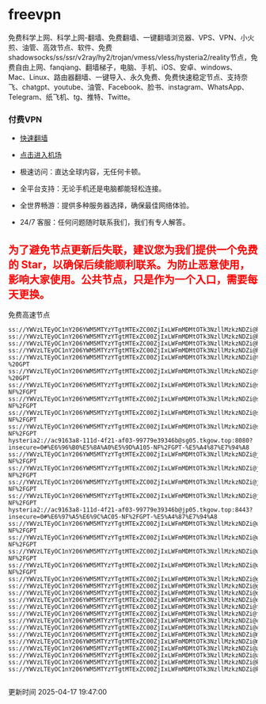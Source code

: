 # freevpn

免费科学上网、科学上网-翻墙、免费翻墙、一键翻墙浏览器、VPS、VPN、小火煎、油管、高效节点、软件、免费shadowsocks/ss/ssr/v2ray/hy2/trojan/vmess/vless/hysteria2/reality节点，免费自由上网、fanqiang、翻墙梯子，电脑、手机、iOS、安卓、windows、Mac、Linux、路由器翻墙、一键导入、永久免费、免费快速稳定节点、支持奈飞、chatgpt、youtube、油管、Facebook、脸书、instagram、WhatsApp、Telegram、纸飞机、tg、推特、Twitte。

### 付费VPN
* [快速翻墙](https://xgogo.sbs/#/register?code=wxADDy87) 

* [点击进入机场](https://xgogo.sbs/#/register?code=wxADDy87) 

* 极速访问：直达全球内容，无任何卡顿。

* 全平台支持：无论手机还是电脑都能轻松连接。

* 全世界畅游：提供多种服务器选择，确保最佳网络体验。

* 24/7 客服：任何问题随时联系我们，我们有专人解答。

## <font color="red">为了避免节点更新后失联，建议您为我们提供一个免费的 Star，以确保后续能顺利联系。为防止恶意使用，影响大家使用。公共节点，只是作为一个入口，需要每天更换。</font>

免费高速节点

```ss://YWVzLTEyOC1nY206YWM5MTYzYTgtMTExZC00ZjIxLWFmMDMtOTk3NzllMzkzNDZi@hk01.jgrtoioceaw.help:50384#%E9%A6%99%E6%B8%AF01
ss://YWVzLTEyOC1nY206YWM5MTYzYTgtMTExZC00ZjIxLWFmMDMtOTk3NzllMzkzNDZi@hk02.jigreliewolf.click:17889#%E9%A6%99%E6%B8%AF02
ss://YWVzLTEyOC1nY206YWM5MTYzYTgtMTExZC00ZjIxLWFmMDMtOTk3NzllMzkzNDZi@hk03.jigreliewolf.click:10838#%E9%A6%99%E6%B8%AF03
ss://YWVzLTEyOC1nY206YWM5MTYzYTgtMTExZC00ZjIxLWFmMDMtOTk3NzllMzkzNDZi@hk04.jgrtoioceaw.help:29956#%E9%A6%99%E6%B8%AF04
ss://YWVzLTEyOC1nY206YWM5MTYzYTgtMTExZC00ZjIxLWFmMDMtOTk3NzllMzkzNDZi@hk05.ijgelrkasd.click:41284#%E9%A6%99%E6%B8%AF05
ss://YWVzLTEyOC1nY206YWM5MTYzYTgtMTExZC00ZjIxLWFmMDMtOTk3NzllMzkzNDZi@tw01.jigreliewolf.click:30995#%E5%8F%B0%E6%B9%BE01%20-%20GPT
ss://YWVzLTEyOC1nY206YWM5MTYzYTgtMTExZC00ZjIxLWFmMDMtOTk3NzllMzkzNDZi@tw02.ijgelrkasd.click:22610#%E5%8F%B0%E6%B9%BE02%20-%20GPT
ss://YWVzLTEyOC1nY206YWM5MTYzYTgtMTExZC00ZjIxLWFmMDMtOTk3NzllMzkzNDZi@sg01.jgrtoioceaw.help:55559#%E6%96%B0%E5%8A%A0%E5%9D%A101%20-NF%2FGPT
ss://YWVzLTEyOC1nY206YWM5MTYzYTgtMTExZC00ZjIxLWFmMDMtOTk3NzllMzkzNDZi@sg02.jigreliewolf.click:40574#%E6%96%B0%E5%8A%A0%E5%9D%A102%20-NF%2FGPT
ss://YWVzLTEyOC1nY206YWM5MTYzYTgtMTExZC00ZjIxLWFmMDMtOTk3NzllMzkzNDZi@sg03.ijgelrkasd.click:23716#%E6%96%B0%E5%8A%A0%E5%9D%A103%20-NF%2FGPT
ss://YWVzLTEyOC1nY206YWM5MTYzYTgtMTExZC00ZjIxLWFmMDMtOTk3NzllMzkzNDZi@sg04.jgrtoioceaw.help:17971#%E6%96%B0%E5%8A%A0%E5%9D%A104%20-NF%2FGPT
hysteria2://ac9163a8-111d-4f21-af03-99779e39346b@sg05.tkgow.top:8080?insecure=0#%E6%96%B0%E5%8A%A0%E5%9D%A105-NF%2FGPT-%E5%A4%87%E7%94%A8
ss://YWVzLTEyOC1nY206YWM5MTYzYTgtMTExZC00ZjIxLWFmMDMtOTk3NzllMzkzNDZi@jp01.jgrtoioceaw.help:58645#%E6%97%A5%E6%9C%AC01%20-NF%2FGPT
ss://YWVzLTEyOC1nY206YWM5MTYzYTgtMTExZC00ZjIxLWFmMDMtOTk3NzllMzkzNDZi@jp02.jgrtoioceaw.help:47462#%E6%97%A5%E6%9C%AC02%20-NF%2FGPT
ss://YWVzLTEyOC1nY206YWM5MTYzYTgtMTExZC00ZjIxLWFmMDMtOTk3NzllMzkzNDZi@jp03.jigreliewolf.click:33414#%E6%97%A5%E6%9C%AC03%20-NF%2FGPT
ss://YWVzLTEyOC1nY206YWM5MTYzYTgtMTExZC00ZjIxLWFmMDMtOTk3NzllMzkzNDZi@jp04.ijgelrkasd.click:58223#%E6%97%A5%E6%9C%AC04%20-NF%2FGPT
hysteria2://ac9163a8-111d-4f21-af03-99779e39346b@jp05.tkgow.top:8443?insecure=0#%E6%97%A5%E6%9C%AC05-NF%2FGPT-%E5%A4%87%E7%94%A8
ss://YWVzLTEyOC1nY206YWM5MTYzYTgtMTExZC00ZjIxLWFmMDMtOTk3NzllMzkzNDZi@us01.jgrtoioceaw.help:48129#%E7%BE%8E%E5%9B%BD01%20-NF%2FGPT
ss://YWVzLTEyOC1nY206YWM5MTYzYTgtMTExZC00ZjIxLWFmMDMtOTk3NzllMzkzNDZi@us02.jgrtoioceaw.help:44907#%E7%BE%8E%E5%9B%BD02%20-NF%2FGPT
ss://YWVzLTEyOC1nY206YWM5MTYzYTgtMTExZC00ZjIxLWFmMDMtOTk3NzllMzkzNDZi@us03.jigreliewolf.click:43330#%E7%BE%8E%E5%9B%BD03%20-NF%2FGPT
ss://YWVzLTEyOC1nY206YWM5MTYzYTgtMTExZC00ZjIxLWFmMDMtOTk3NzllMzkzNDZi@us04.ijgelrkasd.click:44130#%E7%BE%8E%E5%9B%BD04%20-NF%2FGPT
ss://YWVzLTEyOC1nY206YWM5MTYzYTgtMTExZC00ZjIxLWFmMDMtOTk3NzllMzkzNDZi@gb01.jgrtoioceaw.help:27765#%E8%8B%B1%E5%9B%BD01
ss://YWVzLTEyOC1nY206YWM5MTYzYTgtMTExZC00ZjIxLWFmMDMtOTk3NzllMzkzNDZi@gb02.jigreliewolf.click:52762#%E8%8B%B1%E5%9B%BD02
ss://YWVzLTEyOC1nY206YWM5MTYzYTgtMTExZC00ZjIxLWFmMDMtOTk3NzllMzkzNDZi@de01.jgrtoioceaw.help:20635#%E5%BE%B7%E5%9B%BD01
ss://YWVzLTEyOC1nY206YWM5MTYzYTgtMTExZC00ZjIxLWFmMDMtOTk3NzllMzkzNDZi@de02.jigreliewolf.click:52770#%E5%BE%B7%E5%9B%BD02
ss://YWVzLTEyOC1nY206YWM5MTYzYTgtMTExZC00ZjIxLWFmMDMtOTk3NzllMzkzNDZi@fr01.ijgelrkasd.click:32568#%E6%B3%95%E5%9B%BD01
ss://YWVzLTEyOC1nY206YWM5MTYzYTgtMTExZC00ZjIxLWFmMDMtOTk3NzllMzkzNDZi@fr02.jigreliewolf.click:45265#%E6%B3%95%E5%9B%BD02
ss://YWVzLTEyOC1nY206YWM5MTYzYTgtMTExZC00ZjIxLWFmMDMtOTk3NzllMzkzNDZi@ca01.jigreliewolf.click:30461#%E5%8A%A0%E6%8B%BF%E5%A4%A701
ss://YWVzLTEyOC1nY206YWM5MTYzYTgtMTExZC00ZjIxLWFmMDMtOTk3NzllMzkzNDZi@ca02.ijgelrkasd.click:24053#%E5%8A%A0%E6%8B%BF%E5%A4%A702
ss://YWVzLTEyOC1nY206YWM5MTYzYTgtMTExZC00ZjIxLWFmMDMtOTk3NzllMzkzNDZi@my01.jigreliewolf.click:52408#%E9%A9%AC%E6%9D%A5%E8%A5%BF%E4%BA%9A01
ss://YWVzLTEyOC1nY206YWM5MTYzYTgtMTExZC00ZjIxLWFmMDMtOTk3NzllMzkzNDZi@my02.ijgelrkasd.click:25519#%E9%A9%AC%E6%9D%A5%E8%A5%BF%E4%BA%9A02
ss://YWVzLTEyOC1nY206YWM5MTYzYTgtMTExZC00ZjIxLWFmMDMtOTk3NzllMzkzNDZi@au01.jgrtoioceaw.help:13460#%E6%BE%B3%E5%A4%A7%E5%88%A9%E4%BA%9A01
ss://YWVzLTEyOC1nY206YWM5MTYzYTgtMTExZC00ZjIxLWFmMDMtOTk3NzllMzkzNDZi@au02.ijgelrkasd.click:46073#%E6%BE%B3%E5%A4%A7%E5%88%A9%E4%BA%9A02
ss://YWVzLTEyOC1nY206YWM5MTYzYTgtMTExZC00ZjIxLWFmMDMtOTk3NzllMzkzNDZi@ko01.jgrtoioceaw.help:46108#%E9%9F%A9%E5%9B%BD01
ss://YWVzLTEyOC1nY206YWM5MTYzYTgtMTExZC00ZjIxLWFmMDMtOTk3NzllMzkzNDZi@ko02.jigreliewolf.click:50181#%E9%9F%A9%E5%9B%BD02


```
更新时间 2025-04-17 19:47:00